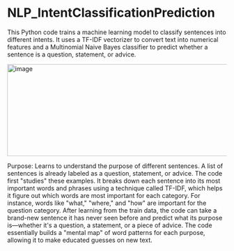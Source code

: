 # NLP_IntentClassificationPrediction
This Python code trains a machine learning model to classify sentences into different intents. It uses a TF-IDF vectorizer to convert text into numerical features and a Multinomial Naive Bayes classifier to predict whether a sentence is a question, statement, or advice.

<img width="780" height="211" alt="image" src="https://github.com/user-attachments/assets/1eda2618-2f67-404d-890a-e51f63c87008" />


Purpose: Learns to understand the purpose of different sentences. A list of sentences is already labeled as a question, statement, or advice. The code first "studies" these examples. It breaks down each sentence into its most important words and phrases using a technique called TF-IDF, which helps it figure out which words are most important for each category. For instance, words like "what," "where," and "how" are important for the question category. After learning from the train data, the code can take a brand-new sentence it has never seen before and predict what its purpose is—whether it's a question, a statement, or a piece of advice. The code essentially builds a "mental map" of word patterns for each purpose, allowing it to make educated guesses on new text.
